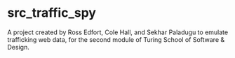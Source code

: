 # src_traffic_spy

A project created by Ross Edfort, Cole Hall, and Sekhar Paladugu to emulate trafficking web data, for 
the second module of Turing School of Software & Design.
